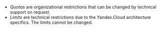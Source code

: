 - _Quotas_ are organizational restrictions that can be changed by technical support on request.
- _Limits_ are technical restrictions due to the Yandex.Cloud architecture specifics. The limits cannot be changed.
